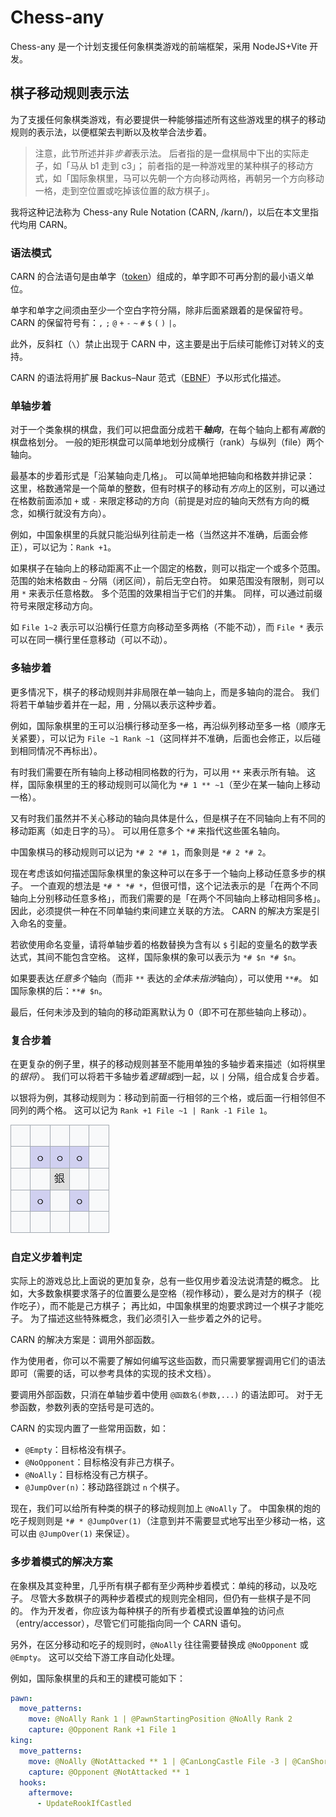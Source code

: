 # Chess-any

Chess-any 是一个计划支援任何象棋类游戏的前端框架，采用 NodeJS+Vite 开发。

## 棋子移动规则表示法

为了支援任何象棋类游戏，有必要提供一种能够描述所有这些游戏里的棋子的移动规则的表示法，以便框架去判断以及枚举合法步着。

>	注意，此节所述并非*步着*表示法。
	后者指的是一盘棋局中下出的实际走子，如「马从 b1 走到 c3」；
	前者指的是一种游戏里的某种棋子的移动方式，如「国际象棋里，马可以先朝一个方向移动两格，再朝另一个方向移动一格，走到空位置或吃掉该位置的敌方棋子」。

我将这种记法称为 Chess-any Rule Notation (CARN, /karn/)，以后在本文里指代均用 CARN。

### 语法模式

CARN 的合法语句是由单字（[token](
	https://en.wikipedia.org/wiki/Lexical_analysis#Token
)）组成的，单字即不可再分割的最小语义单位。

单字和单字之间须由至少一个空白字符分隔，除非后面紧跟着的是保留符号。
CARN 的保留符号有：`,` `;` `@` `+` `-` `~` `#` `$` `(` `)` `|`。

此外，反斜杠（`\`）禁止出现于 CARN 中，这主要是出于后续可能修订对转义的支持。

CARN 的语法将用扩展 Backus–Naur 范式（[EBNF](
	https://en.wikipedia.org/wiki/Extended_Backus%E2%80%93Naur_form
)）予以形式化描述。

### 单轴步着

对于一个类象棋的棋盘，我们可以把盘面分成若干***轴向***，在每个轴向上都有*离散*的棋盘格划分。
一般的矩形棋盘可以简单地划分成横行（rank）与纵列（file）两个轴向。

最基本的步着形式是「沿某轴向走几格」。
可以简单地把轴向和格数并排记录：
这里，格数通常是一个简单的整数，但有时棋子的移动有*方向*上的区别，可以通过在格数前面添加 `+` 或 `-` 来限定移动的方向（前提是对应的轴向天然有方向的概念，如横行就没有方向）。

例如，中国象棋里的兵就只能沿纵列往前走一格（当然这并不准确，后面会修正），可以记为：`Rank +1`。

如果棋子在轴向上的移动距离不止一个固定的格数，则可以指定一个或多个范围。
范围的始末格数由 `~` 分隔（闭区间），前后无空白符。
如果范围没有限制，则可以用 `*` 来表示任意格数。
多个范围的效果相当于它们的并集。
同样，可以通过前缀符号来限定移动方向。

如 `File 1~2` 表示可以沿横行任意方向移动至多两格（不能不动），而 `File *` 表示可以在同一横行里任意移动（可以不动）。

### 多轴步着

更多情况下，棋子的移动规则并非局限在单一轴向上，而是多轴向的混合。
我们将若干单轴步着并在一起，用 `,` 分隔以表示这种步着。

例如，国际象棋里的王可以沿横行移动至多一格，再沿纵列移动至多一格（顺序无关紧要），可以记为 `File ~1 Rank ~1`（这同样并不准确，后面也会修正，以后碰到相同情况不再标出）。

有时我们需要在所有轴向上移动相同格数的行为，可以用 `**` 来表示所有轴。
这样，国际象棋里的王的移动规则可以简化为 `*# 1 ** ~1`（至少在某一轴向上移动一格）。

又有时我们虽然并不关心移动的轴向具体是什么，但是棋子在不同轴向上有不同的移动距离（如走日字的马）。
可以用任意多个 `*#` 来指代这些匿名轴向。

中国象棋马的移动规则可以记为 `*# 2 *# 1`，而象则是 `*# 2 *# 2`。

现在考虑该如何描述国际象棋里的象这种可以在多于一个轴向上移动任意多步的棋子。
一个直观的想法是 `*# * *# *`，但很可惜，这个记法表示的是「在两个不同轴向上分别移动任意多格」，而我们需要的是「在两个不同轴向上移动相同多格」。
因此，必须提供一种在不同单轴约束间建立关联的方法。
CARN 的解决方案是引入命名的变量。

若欲使用命名变量，请将单轴步着的格数替换为含有以 `$` 引起的变量名的数学表达式，其间不能包含空格。
这样，国际象棋的象可以表示为 `*# $n *# $n`。

如果要表达*任意多个*轴向（而非 `**` 表达的*全体未指涉*轴向），可以使用 `**#`。
如国际象棋的后：`**# $n`。

最后，任何未涉及到的轴向的移动距离默认为 0（即不可在那些轴向上移动）。

### 复合步着

在更复杂的例子里，棋子的移动规则甚至不能用单独的多轴步着来描述（如将棋里的*银将*）。
我们可以将若干多轴步着*逻辑或*到一起，以 `|` 分隔，组合成复合步着。

以银将为例，其移动规则为：移动到前面一行相邻的三个格，或后面一行相邻但不同列的两个格。
这可以记为 `Rank +1 File ~1 | Rank -1 File 1`。

![](./media/ginsyou.png)

### 自定义步着判定

实际上的游戏总比上面说的更加复杂，总有一些仅用步着没法说清楚的概念。
比如，大多数象棋要求落子的位置要么是空格（视作移动），要么是对方的棋子（视作吃子），而不能是己方棋子；
再比如，中国象棋里的炮要求跨过一个棋子才能吃子。
为了描述这些特殊概念，我们必须引入一些步着之外的记号。

CARN 的解决方案是：调用外部函数。

作为使用者，你可以不需要了解如何编写这些函数，而只需要掌握调用它们的语法即可（需要的话，可以参考具体的实现的技术文档）。

要调用外部函数，只消在单轴步着中使用 `@函数名(参数,...)` 的语法即可。
对于无参函数，参数列表的空括号是可选的。

CARN 的实现内置了一些常用函数，如：
- `@Empty`：目标格没有棋子。
- `@NoOpponent`：目标格没有非己方棋子。
- `@NoAlly`：目标格没有己方棋子。
- `@JumpOver(n)`：移动路径跳过 `n` 个棋子。

现在，我们可以给所有种类的棋子的移动规则加上 `@NoAlly` 了。
中国象棋的炮的吃子规则则是 `*# * @JumpOver(1)`（注意到并不需要显式地写出至少移动一格，这可以由 `@JumpOver(1)` 来保证）。

### 多步着模式的解决方案

在象棋及其变种里，几乎所有棋子都有至少两种步着模式：单纯的移动，以及吃子。
尽管大多数棋子的两种步着模式的规则完全相同，但仍有一些棋子是不同的。
作为开发者，你应该为每种棋子的所有步着模式设置单独的访问点（entry/accessor），尽管它们可能指向同一个 CARN 语句。

另外，在区分移动和吃子的规则时，`@NoAlly` 往往需要替换成 `@NoOpponent` 或 `@Empty`。
这可以交给下游工序自动化处理。

例如，国际象棋里的兵和王的建模可能如下：

```yaml
pawn:
  move_patterns:
    move: @NoAlly Rank 1 | @PawnStartingPosition @NoAlly Rank 2
    capture: @Opponent Rank +1 File 1
king:
  move_patterns:
    move: @NoAlly @NotAttacked ** 1 | @CanLongCastle File -3 | @CanShortCastle File +2
    capture: @Opponent @NotAttacked ** 1
  hooks:
    aftermove:
      - UpdateRookIfCastled
```
